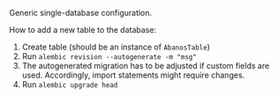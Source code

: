 Generic single-database configuration.

How to add a new table to the database:

1. Create table (should be an instance of `AbanosTable`)
2. Run `alembic revision --autogenerate -m "msg"`
3. The autogenerated migration has to be adjusted if custom fields are used.
    Accordingly, import statements might require changes.
4. Run `alembic upgrade head`
